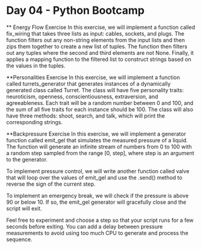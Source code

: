 # Day 04 - Python Bootcamp

** Energy Flow Exercise
In this exercise, we will implement a function called fix_wiring that takes three lists as input: cables, sockets, and plugs. The function filters out any non-string elements from the input lists and then zips them together to create a new list of tuples. The function then filters out any tuples where the second and third elements are not None. Finally, it applies a mapping function to the filtered list to construct strings based on the values in the tuples.

**Personalities Exercise
In this exercise, we will implement a function called turrets_generator that generates instances of a dynamically generated class called Turret. The class will have five personality traits: neuroticism, openness, conscientiousness, extraversion, and agreeableness. Each trait will be a random number between 0 and 100, and the sum of all five traits for each instance should be 100. The class will also have three methods: shoot, search, and talk, which will print the corresponding strings.

**Backpressure Exercise
In this exercise, we will implement a generator function called emit_gel that simulates the measured pressure of a liquid. The function will generate an infinite stream of numbers from 0 to 100 with a random step sampled from the range [0, step], where step is an argument to the generator.

To implement pressure control, we will write another function called valve that will loop over the values of emit_gel and use the .send() method to reverse the sign of the current step.

To implement an emergency break, we will check if the pressure is above 90 or below 10. If so, the emit_gel generator will gracefully close and the script will exit.

Feel free to experiment and choose a step so that your script runs for a few seconds before exiting. You can add a delay between pressure measurements to avoid using too much CPU to generate and process the sequence.
